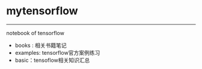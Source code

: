 # mytensorflow
----
notebook of tensorflow
- books : 相关书籍笔记
- examples: tensorflow官方案例练习
- basic：tensoflow相关知识汇总
